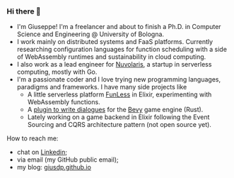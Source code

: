 ### Hi there 👋

* I'm Giuseppe! I'm a freelancer and about to finish a Ph.D. in Computer Science and Engineering @ University of Bologna.
* I work mainly on distributed systems and FaaS platforms. Currently researching configuration languages for function scheduling with a side of WebAssembly runtimes and sustainability in cloud computing.
* I also work as a lead engineer for [Nuvolaris](https://www.nuvolaris.io/), a startup in serverless computing, mostly with Go.
* I'm a passionate coder and I love trying new programming languages, paradigms and frameworks. I have many side projects like
  - A little serverless platform [FunLess](https://funless.dev) in Elixir, experimenting with WebAssembly functions.
  - A [plugin to write dialogues](https://github.com/giusdp/bevy_talks) for the [Bevy](https://github.com/giusdp/bevy_talks) game engine (Rust).
  - Lately working on a game backend in Elixir following the Event Sourcing and CQRS architecture pattern (not open source yet).

How to reach me: 
- chat on [Linkedin](https://www.linkedin.com/in/giusdp);
- via email (my GitHub public email);
- my blog: [giusdp.github.io](giusdp.github.io)

<!--
**giusdp/giusdp** is a ✨ _special_ ✨ repository because its `README.md` (this file) appears on your GitHub profile.

Here are some ideas to get you started:

- 🔭 I’m currently working on ...
- 🌱 I’m currently learning ...
- 👯 I’m looking to collaborate on ...
- 🤔 I’m looking for help with ...
- 💬 Ask me about ...
- 📫 How to reach me: ...
- 😄 Pronouns: ...
- ⚡ Fun fact: ...
-->

